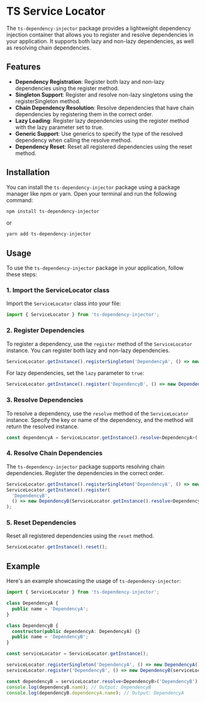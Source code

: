 # TS Service Locator

The `ts-dependency-injector` package provides a lightweight dependency injection container that allows you to register and resolve dependencies in your application. It supports both lazy and non-lazy dependencies, as well as resolving chain dependencies.

## Features

- **Dependency Registration**: Register both lazy and non-lazy dependencies using the register method.
- **Singleton Support**: Register and resolve non-lazy singletons using the registerSingleton method.
- **Chain Dependency Resolution**: Resolve dependencies that have chain dependencies by registering them in the correct order.
- **Lazy Loading**: Register lazy dependencies using the register method with the lazy parameter set to true.
- **Generic Support**: Use generics to specify the type of the resolved dependency when calling the resolve method.
- **Dependency Reset**: Reset all registered dependencies using the reset method.

## Installation

You can install the `ts-dependency-injector` package using a package manager like npm or yarn. Open your terminal and run the following command:

```bash
npm install ts-dependency-injector
```

or

```bash
yarn add ts-dependency-injector
```

## Usage

To use the `ts-dependency-injector` package in your application, follow these steps:

### 1. Import the ServiceLocator class

Import the `ServiceLocator` class into your file:

```ts
import { ServiceLocator } from 'ts-dependency-injector';
```

### 2. Register Dependencies

To register a dependency, use the `register` method of the `ServiceLocator` instance. You can register both lazy and non-lazy dependencies.

```ts
ServiceLocator.getInstance().registerSingleton('DependencyA', () => new DependencyA());
```

For lazy dependencies, set the `lazy` parameter to `true`:

```ts
ServiceLocator.getInstance().register('DependencyB', () => new DependencyB(), true);
```

### 3. Resolve Dependencies

To resolve a dependency, use the `resolve` method of the `ServiceLocator` instance. Specify the key or name of the dependency, and the method will return the resolved instance.

```ts
const dependencyA = ServiceLocator.getInstance().resolve<DependencyA>('DependencyA');
```

### 4. Resolve Chain Dependencies

The `ts-dependency-injector` package supports resolving chain dependencies. Register the dependencies in the correct order.

```ts
ServiceLocator.getInstance().registerSingleton('DependencyA', () => new DependencyA());
ServiceLocator.getInstance().register(
  'DependencyB',
  () => new DependencyB(ServiceLocator.getInstance().resolve<DependencyA>('DependencyA')),
);
```

### 5. Reset Dependencies

Reset all registered dependencies using the `reset` method.

```ts
ServiceLocator.getInstance().reset();
```

## Example

Here's an example showcasing the usage of `ts-dependency-injector`:

```ts
import { ServiceLocator } from 'ts-dependency-injector';

class DependencyA {
  public name = 'DependencyA';
}

class DependencyB {
  constructor(public dependencyA: DependencyA) {}
  public name = 'DependencyB';
}

const serviceLocator = ServiceLocator.getInstance();

serviceLocator.registerSingleton('DependencyA', () => new DependencyA());
serviceLocator.register('DependencyB', () => new DependencyB(serviceLocator.resolve<DependencyA>('DependencyA')));

const dependencyB = serviceLocator.resolve<DependencyB>('DependencyB');
console.log(dependencyB.name); // Output: DependencyB
console.log(dependencyB.dependencyA.name); // Output: DependencyA
```
